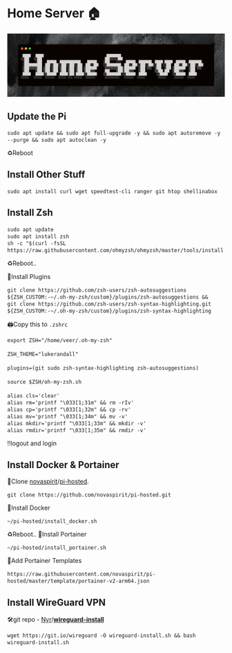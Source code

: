 # Home Server 🏠

![alt text](https://github.com/Crispy-Justice/homeserver/blob/main/banner.png)



## Update the Pi
```
sudo apt update && sudo apt full-upgrade -y && sudo apt autoremove -y --purge && sudo apt autoclean -y
```
♻️Reboot

## Install Other Stuff
```
sudo apt install curl wget speedtest-cli ranger git htop shellinabox
```
## Install Zsh
```
sudo apt update
sudo apt install zsh
sh -c "$(curl -fsSL https://raw.githubusercontent.com/ohmyzsh/ohmyzsh/master/tools/install.sh)"
```
♻️Reboot..

📂Install Plugins
```
git clone https://github.com/zsh-users/zsh-autosuggestions ${ZSH_CUSTOM:-~/.oh-my-zsh/custom}/plugins/zsh-autosuggestions &&
git clone https://github.com/zsh-users/zsh-syntax-highlighting.git ${ZSH_CUSTOM:-~/.oh-my-zsh/custom}/plugins/zsh-syntax-highlighting
```


🖨️Copy this to `.zshrc`
   
```
export ZSH="/home/veer/.oh-my-zsh"

ZSH_THEME="lukerandall"

plugins=(git sudo zsh-syntax-highlighting zsh-autosuggestions)

source $ZSH/oh-my-zsh.sh

alias cls='clear'
alias rm='printf "\033[1;31m" && rm -rIv'
alias cp='printf "\033[1;32m" && cp -rv'
alias mv='printf "\033[1;34m" && mv -v'
alias mkdir='printf "\033[1;33m" && mkdir -v'
alias rmdir='printf "\033[1;35m" && rmdir -v'
```
‼️logout and login



## Install Docker & Portainer

🐑Clone [novaspirit](https://github.com/novaspirit)/[pi-hosted](https://github.com/novaspirit/pi-hosted).
```
git clone https://github.com/novaspirit/pi-hosted.git
```

📂Install Docker
```
~/pi-hosted/install_docker.sh
```

♻️Reboot..
📂Install Portainer
```
~/pi-hosted/install_portainer.sh
```
    
🧩Add Portainer Templates
```
https://raw.githubusercontent.com/novaspirit/pi-hosted/master/template/portainer-v2-arm64.json
```



## Install WireGuard VPN

🛠️git repo - [Nyr](https://github.com/Nyr)/**[wireguard-install](https://github.com/Nyr/wireguard-install)**

```
wget https://git.io/wireguard -O wireguard-install.sh && bash wireguard-install.sh
```

